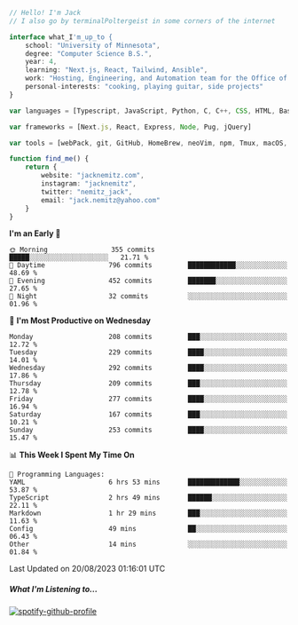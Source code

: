 ```typescript
// Hello! I'm Jack
// I also go by terminalPoltergeist in some corners of the internet

interface what_I'm_up_to {
    school: "University of Minnesota",
    degree: "Computer Science B.S.",
    year: 4,
    learning: "Next.js, React, Tailwind, Ansible",
    work: "Hosting, Engineering, and Automation team for the Office of Information Technology at UMN",
    personal-interests: "cooking, playing guitar, side projects"
}

var languages = [Typescript, JavaScript, Python, C, C++, CSS, HTML, Bash, VimScript]

var frameworks = [Next.js, React, Express, Node, Pug, jQuery]

var tools = [webPack, git, GitHub, HomeBrew, neoVim, npm, Tmux, macOS, Ubuntu, Docker, Nginx, Ansible, Cloudflare, DigitalOcean]

function find_me() {
    return {
        website: "jacknemitz.com",
        instagram: "jacknemitz",
        twitter: "nemitz_jack",
        email: "jack.nemitz@yahoo.com"
    }
}
```

<!--START_SECTION:waka-->
**I'm an Early 🐤** 

```text
🌞 Morning                355 commits         █████░░░░░░░░░░░░░░░░░░░░   21.71 % 
🌆 Daytime                796 commits         ████████████░░░░░░░░░░░░░   48.69 % 
🌃 Evening                452 commits         ███████░░░░░░░░░░░░░░░░░░   27.65 % 
🌙 Night                  32 commits          ░░░░░░░░░░░░░░░░░░░░░░░░░   01.96 % 
```
📅 **I'm Most Productive on Wednesday** 

```text
Monday                   208 commits         ███░░░░░░░░░░░░░░░░░░░░░░   12.72 % 
Tuesday                  229 commits         ████░░░░░░░░░░░░░░░░░░░░░   14.01 % 
Wednesday                292 commits         ████░░░░░░░░░░░░░░░░░░░░░   17.86 % 
Thursday                 209 commits         ███░░░░░░░░░░░░░░░░░░░░░░   12.78 % 
Friday                   277 commits         ████░░░░░░░░░░░░░░░░░░░░░   16.94 % 
Saturday                 167 commits         ███░░░░░░░░░░░░░░░░░░░░░░   10.21 % 
Sunday                   253 commits         ████░░░░░░░░░░░░░░░░░░░░░   15.47 % 
```


📊 **This Week I Spent My Time On** 

```text
💬 Programming Languages: 
YAML                     6 hrs 53 mins       █████████████░░░░░░░░░░░░   53.87 % 
TypeScript               2 hrs 49 mins       ██████░░░░░░░░░░░░░░░░░░░   22.11 % 
Markdown                 1 hr 29 mins        ███░░░░░░░░░░░░░░░░░░░░░░   11.63 % 
Config                   49 mins             ██░░░░░░░░░░░░░░░░░░░░░░░   06.43 % 
Other                    14 mins             ░░░░░░░░░░░░░░░░░░░░░░░░░   01.84 % 
```


 Last Updated on 20/08/2023 01:16:01 UTC
<!--END_SECTION:waka-->

##### What I'm Listening to...

[![spotify-github-profile](https://spotify-github-profile.vercel.app/api/view?uid=jack.nemitz&cover_image=true&show_offline=true&bar_color=53b14f&bar_color_cover=false&background_color=121212FF)](https://spotify-github-profile.vercel.app/api/view?uid=jack.nemitz&redirect=true)

